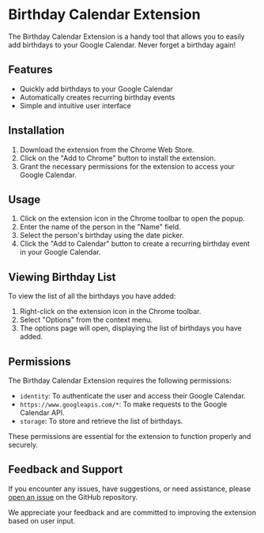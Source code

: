 # Birthday Calendar Extension

The Birthday Calendar Extension is a handy tool that allows you to easily add birthdays to your Google Calendar. Never forget a birthday again!

## Features

- Quickly add birthdays to your Google Calendar
- Automatically creates recurring birthday events
- Simple and intuitive user interface

## Installation

1. Download the extension from the Chrome Web Store.
2. Click on the "Add to Chrome" button to install the extension.
3. Grant the necessary permissions for the extension to access your Google Calendar.

## Usage

1. Click on the extension icon in the Chrome toolbar to open the popup.
2. Enter the name of the person in the "Name" field.
3. Select the person's birthday using the date picker.
4. Click the "Add to Calendar" button to create a recurring birthday event in your Google Calendar.

## Viewing Birthday List

To view the list of all the birthdays you have added:

1. Right-click on the extension icon in the Chrome toolbar.
2. Select "Options" from the context menu.
3. The options page will open, displaying the list of birthdays you have added.

## Permissions

The Birthday Calendar Extension requires the following permissions:

- `identity`: To authenticate the user and access their Google Calendar.
- `https://www.googleapis.com/*`: To make requests to the Google Calendar API.
- `storage`: To store and retrieve the list of birthdays.

These permissions are essential for the extension to function properly and securely.

## Feedback and Support

If you encounter any issues, have suggestions, or need assistance, please [open an issue](https://github.com/your-username/birthday-calendar-extension/issues) on the GitHub repository.

We appreciate your feedback and are committed to improving the extension based on user input.